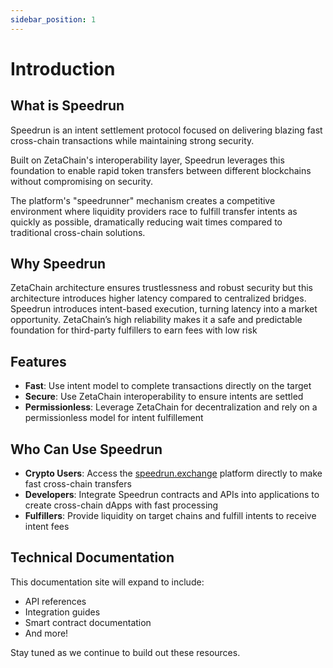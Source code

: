 ```yaml
---
sidebar_position: 1
---
```


# Introduction

## What is Speedrun

Speedrun is an intent settlement protocol focused on delivering blazing fast cross-chain transactions while maintaining strong security.

Built on ZetaChain's interoperability layer, Speedrun leverages this foundation to enable rapid token transfers between different blockchains without compromising on security.

The platform's "speedrunner" mechanism creates a competitive environment where liquidity providers race to fulfill transfer intents as quickly as possible, dramatically reducing wait times compared to traditional cross-chain solutions.

## Why Speedrun

ZetaChain architecture ensures trustlessness and robust security but this architecture introduces higher latency compared to centralized bridges. Speedrun introduces intent-based execution, turning latency into a market opportunity. ZetaChain’s high reliability makes it a safe and predictable foundation for third-party fulfillers to earn fees with low risk

## Features

- **Fast**: Use intent model to complete transactions directly on the target
- **Secure**: Use ZetaChain interoperability to ensure intents are settled
- **Permissionless**: Leverage ZetaChain for decentralization and rely on a permissionless model for intent fulfillement

## Who Can Use Speedrun

- **Crypto Users**: Access the [speedrun.exchange](https://speedrun.exchange) platform directly to make fast cross-chain transfers
- **Developers**: Integrate Speedrun contracts and APIs into applications to create cross-chain dApps with fast processing
- **Fulfillers**: Provide liquidity on target chains and fulfill intents to receive intent fees

## Technical Documentation

This documentation site will expand to include:

- API references
- Integration guides
- Smart contract documentation
- And more!

Stay tuned as we continue to build out these resources.
